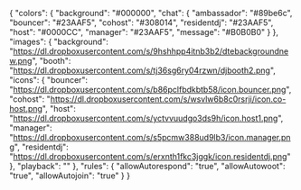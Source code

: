 {
	"colors": {
        "background": "#000000",
        "chat": {
            "ambassador": "#89be6c",
            "bouncer": "#23AAF5",
            "cohost": "#308014",
            "residentdj": "#23AAF5",
            "host": "#0000CC",
            "manager": "#23AAF5",
            "message": "#B0B0B0"
        }
	}, 
	"images": {
		"background": "https://dl.dropboxusercontent.com/s/9hshhpp4itnb3b2/dtebackgroundnew.png",
		"booth": "https://dl.dropboxusercontent.com/s/tj36sg6ry04rzwn/djbooth2.png",
		"icons": {
            "bouncer": "https://dl.dropboxusercontent.com/s/b86pclfbdkbtb58/icon.bouncer.png",
            "cohost": "https://dl.dropboxusercontent.com/s/wsvlw6b8c0rsrji/icon.co-host.png",
            "host": "https://dl.dropboxusercontent.com/s/yctvvuudgo3ds9h/icon.host1.png",
            "manager": "https://dl.dropboxusercontent.com/s/s5pcmw388ud9lb3/icon.manager.png",
            "residentdj": "https://dl.dropboxusercontent.com/s/erxnth1fkc3jggk/icon.residentdj.png"
        },
		"playback": "" 
	},
	"rules": {
		"allowAutorespond": "true",
		"allowAutowoot": "true",
		"allowAutojoin": "true"
	}
}

